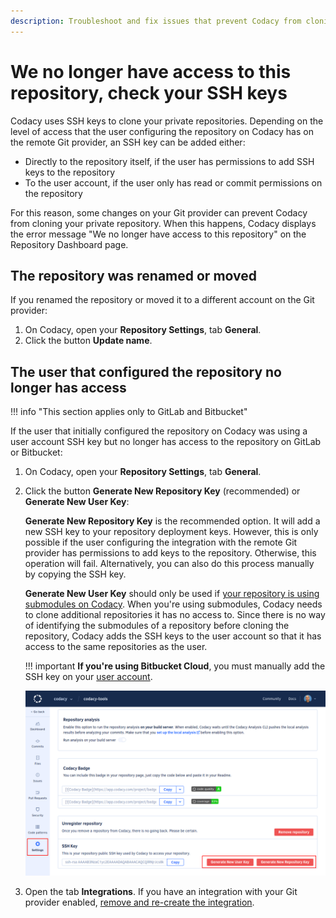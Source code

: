 ```yaml
---
description: Troubleshoot and fix issues that prevent Codacy from cloning your private repository, such as moving the repository or changing the permissions of the user that added the repository to Codacy.
---
```


# We no longer have access to this repository, check your SSH keys

Codacy uses SSH keys to clone your private repositories. Depending on the level of access that the user configuring the repository on Codacy has on the remote Git provider, an SSH key can be added either:

-   Directly to the repository itself, if the user has permissions to add SSH keys to the repository
-   To the user account, if the user only has read or commit permissions on the repository

For this reason, some changes on your Git provider can prevent Codacy from cloning your private repository. When this happens, Codacy displays the error message "We no longer have access to this repository" on the Repository Dashboard page.

## The repository was renamed or moved

If you renamed the repository or moved it to a different account on the Git provider:

1.  On Codacy, open your **Repository Settings**, tab **General**.
1.  Click the button **Update name**.

## The user that configured the repository no longer has access

!!! info "This section applies only to GitLab and Bitbucket"

If the user that initially configured the repository on Codacy was using a user account SSH key but no longer has access to the repository on GitLab or Bitbucket:

1.  On Codacy, open your **Repository Settings**, tab **General**.
1.  Click the button **Generate New Repository Key** (recommended) or **Generate New User Key**:

    **Generate New Repository Key** is the recommended option. It will add a new SSH key to your repository deployment keys. However, this is only possible if the user configuring the integration with the remote Git provider has permissions to add keys to the repository. Otherwise, this operation will fail. Alternatively, you can also do this process manually by copying the SSH key.

    **Generate New User Key** should only be used if [your repository is using submodules on Codacy](../../repositories-configure/using-submodules.md). When you're using submodules, Codacy needs to clone additional repositories it has no access to. Since there is no way of identifying the submodules of a repository before cloning the repository, Codacy adds the SSH keys to the user account so that it has access to the same repositories as the user.

    !!! important
        **If you're using Bitbucket Cloud**, you must manually add the SSH key on your [user account](https://bitbucket.org/account/settings/ssh-keys/).

    ![Generate new key](images/we-no-longer-have-access-to-this-repository-new-key.png)

1.  Open the tab **Integrations**. If you have an integration with your Git provider enabled, [remove and re-create the integration](why-did-codacy-stop-commenting-on-pull-requests.md).
